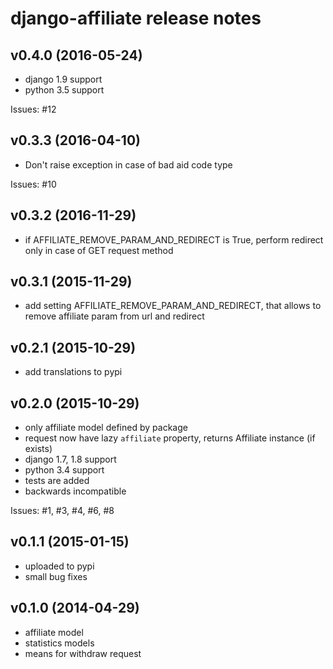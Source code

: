 django-affiliate release notes
==============================

v0.4.0 (2016-05-24)
-------------------
- django 1.9 support
- python 3.5 support

Issues: #12

v0.3.3 (2016-04-10)
-------------------
- Don't raise exception in case of bad aid code type

Issues: #10

v0.3.2 (2016-11-29)
-------------------
- if AFFILIATE_REMOVE_PARAM_AND_REDIRECT is True, perform redirect only in case of GET request method

v0.3.1 (2015-11-29)
-------------------
- add setting AFFILIATE_REMOVE_PARAM_AND_REDIRECT, that allows to remove affiliate param from url and redirect

v0.2.1 (2015-10-29)
-------------------
- add translations to pypi

v0.2.0 (2015-10-29)
-------------------
- only affiliate model defined by package
- request now have lazy `affiliate` property, returns Affiliate instance (if exists)
- django 1.7, 1.8 support
- python 3.4 support
- tests are added
- backwards incompatible

Issues: #1, #3, #4, #6, #8

v0.1.1 (2015-01-15)
-------------------
- uploaded to pypi
- small bug fixes


v0.1.0 (2014-04-29)
-------------------

- affiliate model
- statistics models
- means for withdraw request
